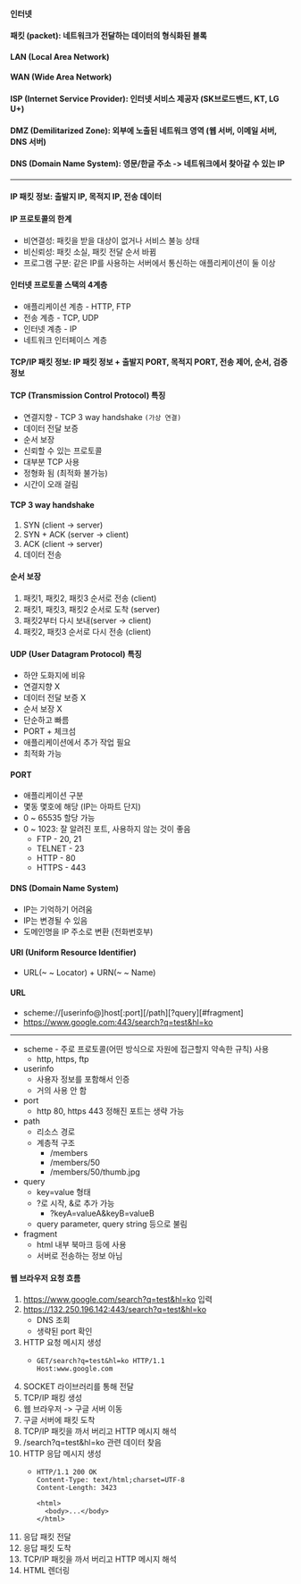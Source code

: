 #### 인터넷

#### 패킷 (packet): 네트워크가 전달하는 데이터의 형식화된 블록

#### LAN (Local Area Network) 

#### WAN (Wide Area Network)

#### ISP (Internet Service Provider): 인터넷 서비스 제공자 (SK브로드밴드, KT, LG U+)

#### DMZ (Demilitarized Zone): 외부에 노출된 네트워크 영역 (웹 서버, 이메일 서버, DNS 서버)

#### DNS (Domain Name System): 영문/한글 주소 -> 네트워크에서 찾아갈 수 있는 IP

---

#### IP 패킷 정보: 출발지 IP, 목적지 IP, 전송 데이터

#### IP 프로토콜의 한계
- 비연결성: 패킷을 받을 대상이 없거나 서비스 불능 상태
- 비신뢰성: 패킷 소실, 패킷 전달 순서 바뀜
- 프로그램 구분: 같은 IP를 사용하는 서버에서 통신하는 애플리케이션이 둘 이상

#### 인터넷 프로토콜 스택의 4계층
- 애플리케이션 계층 - HTTP, FTP
- 전송 계층 - TCP, UDP
- 인터넷 계층 - IP
- 네트워크 인터페이스 계층

#### TCP/IP 패킷 정보: IP 패킷 정보 + 출발지 PORT, 목적지 PORT, 전송 제어, 순서, 검증 정보

#### TCP (Transmission Control Protocol) 특징
- 연결지향 - TCP 3 way handshake `(가상 연결)`
- 데이터 전달 보증
- 순서 보장
- 신뢰할 수 있는 프로토콜
- 대부분 TCP 사용 
- 정형화 됨 (최적화 불가능)
- 시간이 오래 걸림

#### TCP 3 way handshake
1. SYN (client -> server)
2. SYN + ACK (server -> client)
3. ACK (client -> server)
4. 데이터 전송

#### 순서 보장
1. 패킷1, 패킷2, 패킷3 순서로 전송 (client)
2. 패킷1, 패킷3, 패킷2 순서로 도착 (server)
3. 패킷2부터 다시 보내(server -> client)
4. 패킷2, 패킷3 순서로 다시 전송 (client)

#### UDP (User Datagram Protocol) 특징
- 하얀 도화지에 비유
- 연결지향 X
- 데이터 전달 보증 X
- 순서 보장 X
- 단순하고 빠름
- PORT + 체크섬
- 애플리케이션에서 추가 작업 필요
- 최적화 가능

#### PORT
- 애플리케이션 구분
- 몇동 몇호에 해당 (IP는 아파트 단지)
- 0 ~ 65535 할당 가능
- 0 ~ 1023: 잘 알려진 포트, 사용하지 않는 것이 좋음
    - FTP - 20, 21
    - TELNET - 23
    - HTTP - 80
    - HTTPS - 443

#### DNS (Domain Name System)
- IP는 기억하기 어려움
- IP는 변경될 수 있음
- 도메인명을 IP 주소로 변환 (전화번호부)

#### URI (Uniform Resource Identifier)
- URL(~ ~ Locator) + URN(~ ~ Name)

#### URL
- scheme://[userinfo@]host[:port][/path][?query][#fragment]
- https://www.google.com:443/search?q=test&hl=ko

---

- scheme - 주로 프로토콜(어떤 방식으로 자원에 접근할지 약속한 규칙) 사용
  - http, https, ftp
- userinfo
  - 사용자 정보를 포함해서 인증
  - 거의 사용 안 함
- port
  - http 80, https 443 정해진 포트는 생략 가능
- path
  - 리소스 경로
  - 계층적 구조
    - /members
    - /members/50
    - /members/50/thumb.jpg
- query
  - key=value 형태
  - ?로 시작, &로 추가 가능
    - ?keyA=valueA&keyB=valueB
  - query parameter, query string 등으로 불림
- fragment
  - html 내부 북마크 등에 사용
  - 서버로 전송하는 정보 아님
  
#### 웹 브라우저 요청 흐름
1. https://www.google.com/search?q=test&hl=ko 입력
2. https://132.250.196.142:443/search?q=test&hl=ko
   - DNS 조회
   - 생략된 port 확인
3. HTTP 요청 메시지 생성
   - ```text
     GET/search?q=test&hl=ko HTTP/1.1
     Host:www.google.com 
     ```
4. SOCKET 라이브러리를 통해 전달
5. TCP/IP 패킹 생성
6. 웹 브라우저 -> 구글 서버 이동
7. 구글 서버에 패킷 도착
8. TCP/IP 패킷을 까서 버리고 HTTP 메시지 해석
9. /search?q=test&hl=ko 관련 데이터 찾음
10. HTTP 응답 메시지 생성
    - ```text
      HTTP/1.1 200 OK
      Content-Type: text/html;charset=UTF-8
      Content-Length: 3423
     
      <html>
        <body>...</body>
      </html>
      ```
11. 응답 패킷 전달
12. 응답 패킷 도착
13. TCP/IP 패킷을 까서 버리고 HTTP 메시지 해석
14. HTML 렌더링

